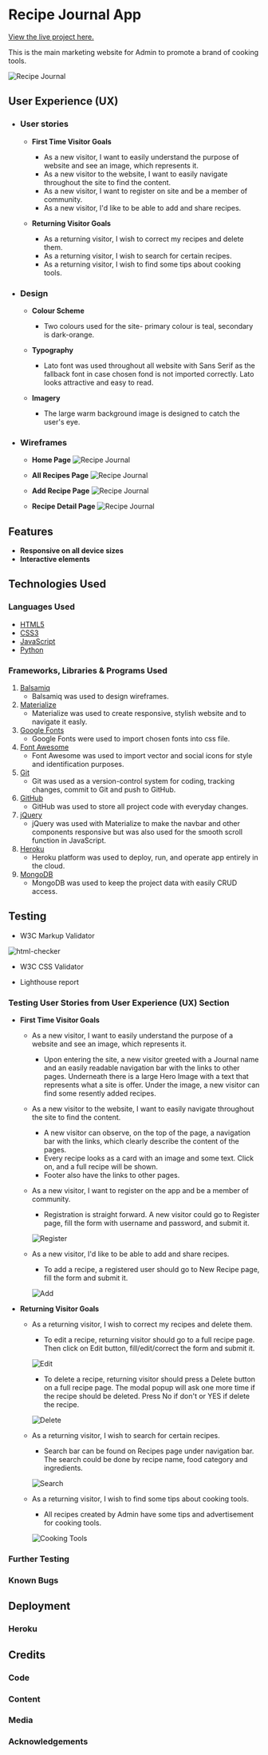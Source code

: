 # **Recipe Journal App**
[View the live project here.](https://recipe-journal-project.herokuapp.com/)

This is the main marketing website for Admin to promote a brand of cooking tools.

![Recipe Journal](static/images/recipe-journal.png)
## **User Experience (UX)**
* ### **User stories**
    * **First Time Visitor Goals**
        * As a new visitor, I want to easily understand the purpose of website and see an image, which represents it.
        * As a new visitor to the website, I want to easily navigate throughout the site to find the content.
        * As a new visitor, I want to register on site and be a member of community.
        * As a new visitor, I'd like to be able to add and share recipes.

    * **Returning Visitor Goals**
        * As a returning visitor, I wish to correct my recipes and delete them.
        * As a returning visitor, I wish to search for certain recipes.
        * As a returning visitor, I wish to find some tips about cooking tools.

       
* ### **Design**
    * **Colour Scheme**
        - Two colours used for the site- primary colour is teal, secondary is dark-orange.
        
    * **Typography**
        - Lato font was used throughout all website with Sans Serif as the fallback font in case chosen fond is not imported correctly. Lato looks attractive and easy to read.
        
    * **Imagery**
        - The large warm background image is designed to catch the user's eye.

* ### **Wireframes**
    * **Home Page** 
    ![Recipe Journal](static/images/home-no-user.png)

    * **All Recipes Page** 
    ![Recipe Journal](static/images/all-recipes-user.png)

    * **Add Recipe Page** 
    ![Recipe Journal](static/images/add-recipe-page.png)

    * **Recipe Detail Page** 
    ![Recipe Journal](static/images/recipe-detail-page.png)
## **Features**
* **Responsive on all device sizes**
* **Interactive elements**
## **Technologies Used**
### **Languages Used**
* [HTML5](https://en.wikipedia.org/wiki/HTML5)
* [CSS3](https://en.wikipedia.org/wiki/CSS)
* [JavaScript](https://en.wikipedia.org/wiki/JavaScript)
* [Python](https://wiki.python.org/moin/)
### **Frameworks, Libraries & Programs Used**
1. [Balsamiq](https://balsamiq.com/)
    - Balsamiq was used to design wireframes.
2. [Materialize](https://materializecss.com/)
    - Materialize was used to create responsive, stylish website and to navigate it easly.
3. [Google Fonts](https://fonts.google.com/)
    - Google Fonts were used to import chosen fonts into css file.
4. [Font Awesome](https://fontawesome.com/)
    - Font Awesome was used to import vector and social icons for style and identification purposes.
5. [Git](https://git-scm.com/)
    - Git was used as a version-control system for coding, tracking changes, commit to Git and push to GitHub.
6. [GitHub](https://github.com/)
    - GitHub was used to store all project code with everyday changes.
7. [jQuery](https://jquery.com/)
    - jQuery was used with Materialize to make the navbar and other components responsive but was also used for the smooth scroll function in JavaScript.
7. [Heroku](https://heroku.com/)
    - Heroku platform was used to deploy, run, and operate app entirely in the cloud.
7. [MongoDB](https://www.mongodb.com/)
    - MongoDB was used to keep the project data with easily CRUD access.
## **Testing**
- W3C Markup Validator

![html-checker]()
- W3C CSS Validator

- Lighthouse report


### **Testing User Stories from User Experience (UX) Section**
* **First Time Visitor Goals**
    * As a new visitor, I want to easily understand the purpose of a website and see an image, which represents it.
        - Upon entering the site, a new visitor greeted with a Journal name and an easily readable navigation bar with the links to other pages. Underneath there is a large Hero Image with a text that represents what a site is offer. Under the image, a new visitor can find some resently added recipes.
    * As a new visitor to the website, I want to easily navigate throughout the site to find the content.
        - A new visitor can observe, on the top of the page, a navigation bar with the links, which clearly describe the content of the pages.
        - Every recipe looks as a card with an image and some text. Click on, and a full recipe will be shown.
        - Footer also have the links to other pages.
    * As a new visitor, I want to register on the app and be a member of community.
        - Registration is straight forward. A new visitor could go to Register page, fill the form with username and password, and submit it.

        ![Register](static/images/register-user.png)

    * As a new visitor, I'd like to be able to add and share recipes.
        - To add a recipe, a registered user should go to New Recipe page, fill the form and submit it.

        ![Add](static/images/add-recipe.png)

* **Returning Visitor Goals**
    * As a returning visitor, I wish to correct my recipes and delete them.
        - To edit a recipe, returning visitor should go to a full recipe page. Then click on Edit button, fill/edit/correct the form and submit it.

        ![Edit](static/images/edit-recipe.png)

        - To delete a recipe, returning visitor should press a Delete button on a full recipe page. The modal popup will ask one more time if the recipe should be deleted. Press No if don't or YES if delete the recipe.

        ![Delete](static/images/delete-recipe.png)

    * As a returning visitor, I wish to search for certain recipes.
        - Search bar can be found on Recipes page under navigation bar. The search could be done by recipe name, food category and ingredients.

        ![Search](static/images/search.png)

    * As a returning visitor, I wish to find some tips about cooking tools. 
        - All recipes created by Admin have some tips and advertisement for cooking tools.

        ![Cooking Tools](static/images/cooking-tools.png)

### **Further Testing**
### **Known Bugs**
## **Deployment**
### **Heroku**

## **Credits**
### **Code**

### **Content**

### **Media**

### **Acknowledgements**
